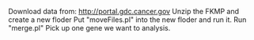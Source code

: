 Download data from: http://portal.gdc.cancer.gov
Unzip the FKMP and create a new floder
Put "moveFiles.pl" into the new floder and run it.
Run "merge.pl"
Pick up one gene we want to analysis.
